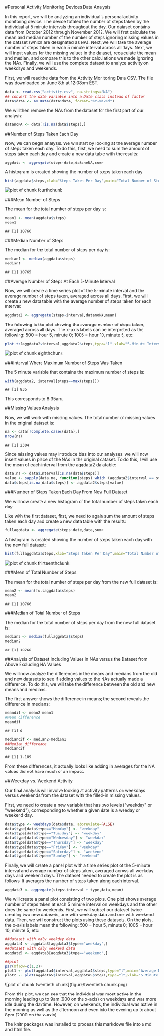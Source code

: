#Personal Activity Monitoring Devices Data Analysis

In this report, we will be analyzing an individual's personal activity monitoring device.  The device totaled the number of steps taken by the individual at 5 minute intervals throughout the day.  Our dataset contains data from October 2012 through November 2012.  We will first calculate the mean and median number of the number of steps ignoring missing values in the dataset (which are designated as NA).  Next, we will take the average number of steps taken in each 5 minute interval across all days.  Next, we will input values for the missing values in the dataset, recalculate the mean and median, and compare this to the other calculations we made ignoring the NAs.  Finally, we will use the complete dataset to analyze activity on weekdays and weekends.

First, we will read the data from the Activity Monitoring Data CSV.  The file was downloaded on June 8th at 12:08pm EST.  

```r
data <- read.csv("activity.csv", na.strings="NA")
## convert the date variable into a Date class instead of factor
data$date <- as.Date(data$date, format="%Y-%m-%d")
```

We will then remove the NAs from the dataset for the first part of our analysis: 


```r
datanoNA <- data[!is.na(data$steps),]
```

##Number of Steps Taken Each Day

Now, we can begin analysis.  We will start by looking at the average number of steps taken each day.  To do this, first, we need to sum the amount of steps taken each day and create a new data table with the results:


```r
aggdata <- aggregate(steps~date,datanoNA,sum)
```

A histogram is created showing the number of steps taken each day: 

```r
hist(aggdata$steps,xlab="Steps Taken Per Day",main="Total Number of Steps Taken Each Day")
```

![plot of chunk fourthchunk](figure/fourthchunk.png) 

###Mean Number of Steps 

The mean for the total number of steps per day is:

```r
mean1 <- mean(aggdata$steps)
mean1
```

```
## [1] 10766
```

###Median Number of Steps

The median for the total number of steps per day is:

```r
median1 <- median(aggdata$steps)
median1
```

```
## [1] 10765
```

##Average Number of Steps At Each 5-Minute Interval

Now, we will create a time series plot of the 5-minute interval and the average number of steps taken, averaged across all days.  First, we will create a new data table with the average number of steps taken for each interval: 


```r
aggdata2 <- aggregate(steps~interval,datanoNA,mean)
```

The following is the plot showing the average number of steps taken, averaged across all days.  The x-axis labels can be interpreted as the following: 500 = hour 5, minute 0; 1005 = hour 10, minute 5, etc: 


```r
plot.ts(aggdata2$interval,aggdata2$steps,type="l",xlab="5-Minute Interval",ylab="Average Number of Steps",main="Average Number of Steps for Each 5-Minute Interval",col="dark green")
```

![plot of chunk eighthchunk](figure/eighthchunk.png) 

###Interval Where Maximum Number of Steps Was Taken

The 5 minute variable that contains the maximum number of steps is:

```r
with(aggdata2, interval[steps==max(steps)])
```

```
## [1] 835
```

This corresponds to 8:35am.  

##Missing Values Analysis

Now, we will work with missing values.  The total number of missing values in the original dataset is:


```r
na <- data[!complete.cases(data),]
nrow(na)
```

```
## [1] 2304
```

Since missing values may introduce bias into our analyses, we will now insert values in place of the NAs in the original dataset.  To do this, I will use the mean of each interval from the aggdata2 datatable:


```r
data.na <- data$interval[is.na(data$steps)]
value <- sapply(data.na, function(steps) which (aggdata2$interval == steps))
data$steps[is.na(data$steps)] <- aggdata2$steps[value]
```

###Number of Steps Taken Each Day From New Full Dataset

We will now create a new histogram of the total number of steps taken each day.

Like with the first dataset, first, we need to again sum the amount of steps taken each day and create a new data table with the results:


```r
fullaggdata <- aggregate(steps~date,data,sum)
```

A histogram is created showing the number of steps taken each day with the new full dataset:


```r
hist(fullaggdata$steps,xlab="Steps Taken Per Day",main="Total Number of Steps Taken Each Day")
```

![plot of chunk thirteenthchunk](figure/thirteenthchunk.png) 

###Mean of Total Number of Steps

The mean for the total number of steps per day from the new full dataset is:

```r
mean2 <- mean(fullaggdata$steps)
mean2
```

```
## [1] 10766
```

###Median of Total Number of Steps

The median for the total number of steps per day from the new full dataset is:

```r
median2 <- median(fullaggdata$steps)
median2
```

```
## [1] 10766
```

##Analysis of Dataset Including Values in NAs versus the Dataset from Above Excluding NA Values

We will now analyze the differences in the means and medians from the old and new datasets to see if adding values to the NAs actually made a difference.  To do this, we will take the difference between the old and new means and medians.

The first answer shows the difference in means; the second reveals the difference in medians:

```r
meandif <- mean2-mean1
#Mean difference
meandif
```

```
## [1] 0
```

```r
mediandif <- median2-median1
##Median difference
mediandif
```

```
## [1] 1.189
```

From these differences, it actually looks like adding in averages for the NA values did not have much of an impact.

##Weekday vs. Weekend Activity

Our final analysis will involve looking at activity patterns on weekdays versus weekends from the dataset with the filled-in missing values.

First, we need to create a new variable that has two levels ("weekday" or "weekend"), corresponding to whether a given date is a weeday or weekend day.


```r
data$type <- weekdays(data$date, abbreviate=FALSE)
data$type[data$type=="Monday"] <- "weekday"
data$type[data$type=="Tuesday"] <- "weekday"
data$type[data$type=="Wednesday"] <- "weekday"
data$type[data$type=="Thursday"] <- "weekday"
data$type[data$type=="Friday"] <- "weekday"
data$type[data$type=="Saturday"] <- "weekend"
data$type[data$type=="Sunday"] <- "weekend"
```

Finally, we will create a panel plot with a time series plot of the 5-minute interval and average number of steps taken, averaged across all weekday days and weekend days.  The dataset needed to create the plot is as follows.  It averages the number of steps taken along each interval.   


```r
aggdata3 <- aggregate(steps~interval + type,data,mean)
```

We will create a panel plot consisting of two plots.  One plot shows average number of steps taken at each 5 minute interval on weekdays and the other does the same for weekends.  First, we will subset our dataset twice creating two new datasets, one with weekday data and one with weekend data.  Then, we will construct the plots using these datasets.  On the plots, the x-axis labels mean the following: 500 = hour 5, minute 0; 1005 = hour 10, minute 5, etc: 


```r
##dataset with only weekday data
aggdata4 <- aggdata3[aggdata3$type=="weekday",]
##dataset with only weekend data
aggdata5 <- aggdata3[aggdata3$type=="weekend",]
```


```r
##plot
par(mfrow=c(1,2))
plot1 <- plot(aggdata4$interval,aggdata4$steps,type="l",main="Average Number of Steps For Each 5-Minute Interval on Weekdays",xlab="5 Minute Interval",ylab="Average Number of Steps",col="blue")
plot2 <- plot(aggdata5$interval,aggdata5$steps,type="l",xlab="5 Minute Interval",ylab="Average Number of Steps",main="Average Number of Steps For Each 5-Minute Interval on Weekends", col="red")
```

![plot of chunk twentieth chunk](figure/twentieth chunk.png) 

From this plot, we can see that the individual was most active in the morning leading up to 9am (900 on the x-axis) on weekdays and was more idle during the daytime.  However, on weekends, the individual was active in the morning as well as the afternoon and even into the evening up to about 8pm (2000 on the x-axis).

The knitr packages was installed to process this markdown file into a md and html file.
